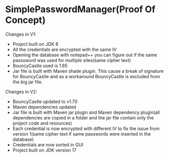 # SimplePasswordManager(Proof Of Concept)

Changes in V1:
 - Project built on JDK 8
 - All the credentials are encrypted with the same IV
 - Opening the database with notepad++ you can figure out if the same passoword was used for multiple sites(same cipher text)
 - BouncyCastle used is 1.65
 - Jar file is built with Maven shade plugin. This cause a break of signature for BouncyCastle and as a workaround BouncyCastle is excluded from the big jar file.

Changes in V2:
 - BouncyCastle updated to v1.70
 - Maven dependencies updated
 - Jar file is built with Maven jar plugin and Maven dependency plugin(all dependencies are copied in a folder and the jar file contain only the project code and resources)
 - Each credential is now encrypted with different IV to fix the issue from version 1(same cipher text if same passwords were inserted in the database)
 - Credentials are now sorted in GUI
 - Project built on JDK version 17
